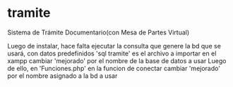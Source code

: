 # tramite
Sistema de Trámite Documentario(con Mesa de Partes Virtual)


Luego de instalar, hace falta ejecutar la consulta que genere
la bd que se usará, con datos predefinidos
'sql tramite' es el archivo a importar en el xampp
cambiar 'mejorado' por el nombre de la base de datos a usar
Luego de ello, en 'Funciones.php' en la funcion de conectar
cambiar 'mejorado' por el nombre asignado a la bd a usar
